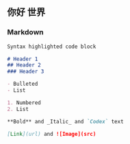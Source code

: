 ## 你好 世界

### Markdown

```markdown
Syntax highlighted code block

# Header 1
## Header 2
### Header 3

- Bulleted
- List

1. Numbered
2. List

**Bold** and _Italic_ and `Codex` text

[Link](url) and ![Image](src)
```
